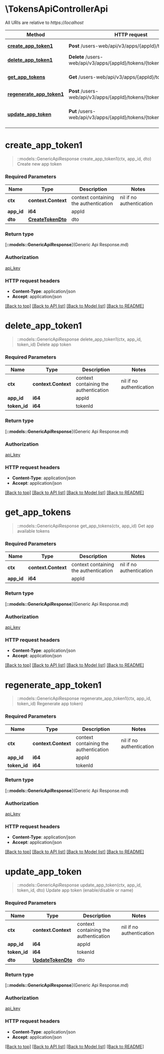 # \TokensApiControllerApi

All URIs are relative to *https://localhost*

| Method                                                                       | HTTP request                                                        | Description                               |
| ---------------------------------------------------------------------------- | ------------------------------------------------------------------- | ----------------------------------------- |
| [**create_app_token1**](TokensApiControllerApi.md#create_app_token1)         | **Post** /users-web/api/v3/apps/{appId}/tokens                      | Create new app token                      |
| [**delete_app_token1**](TokensApiControllerApi.md#delete_app_token1)         | **Delete** /users-web/api/v3/apps/{appId}/tokens/{tokenId}          | Delete app token                          |
| [**get_app_tokens**](TokensApiControllerApi.md#get_app_tokens)               | **Get** /users-web/api/v3/apps/{appId}/tokens                       | Get app available tokens                  |
| [**regenerate_app_token1**](TokensApiControllerApi.md#regenerate_app_token1) | **Post** /users-web/api/v3/apps/{appId}/tokens/{tokenId}/regenerate | Regenerate app token)                     |
| [**update_app_token**](TokensApiControllerApi.md#update_app_token)           | **Put** /users-web/api/v3/apps/{appId}/tokens/{tokenId}             | Update app token (enable/disable or name) |


# **create_app_token1**
> ::models::GenericApiResponse create_app_token1(ctx, app_id, dto)
Create new app token

### Required Parameters

| Name       | Type                                    | Description                           | Notes                    |
| ---------- | --------------------------------------- | ------------------------------------- | ------------------------ |
| **ctx**    | **context.Context**                     | context containing the authentication | nil if no authentication |
| **app_id** | **i64**                                 | appId                                 |
| **dto**    | [**CreateTokenDto**](CreateTokenDto.md) | dto                                   |

### Return type

[**::models::GenericApiResponse**](Generic Api Response.md)

### Authorization

[api_key](../README.md#api_key)

### HTTP request headers

 - **Content-Type**: application/json
 - **Accept**: application/json

[[Back to top]](#) [[Back to API list]](../README.md#documentation-for-api-endpoints) [[Back to Model list]](../README.md#documentation-for-models) [[Back to README]](../README.md)

# **delete_app_token1**
> ::models::GenericApiResponse delete_app_token1(ctx, app_id, token_id)
Delete app token

### Required Parameters

| Name         | Type                | Description                           | Notes                    |
| ------------ | ------------------- | ------------------------------------- | ------------------------ |
| **ctx**      | **context.Context** | context containing the authentication | nil if no authentication |
| **app_id**   | **i64**             | appId                                 |
| **token_id** | **i64**             | tokenId                               |

### Return type

[**::models::GenericApiResponse**](Generic Api Response.md)

### Authorization

[api_key](../README.md#api_key)

### HTTP request headers

 - **Content-Type**: application/json
 - **Accept**: application/json

[[Back to top]](#) [[Back to API list]](../README.md#documentation-for-api-endpoints) [[Back to Model list]](../README.md#documentation-for-models) [[Back to README]](../README.md)

# **get_app_tokens**
> ::models::GenericApiResponse get_app_tokens(ctx, app_id)
Get app available tokens

### Required Parameters

| Name       | Type                | Description                           | Notes                    |
| ---------- | ------------------- | ------------------------------------- | ------------------------ |
| **ctx**    | **context.Context** | context containing the authentication | nil if no authentication |
| **app_id** | **i64**             | appId                                 |

### Return type

[**::models::GenericApiResponse**](Generic Api Response.md)

### Authorization

[api_key](../README.md#api_key)

### HTTP request headers

 - **Content-Type**: application/json
 - **Accept**: application/json

[[Back to top]](#) [[Back to API list]](../README.md#documentation-for-api-endpoints) [[Back to Model list]](../README.md#documentation-for-models) [[Back to README]](../README.md)

# **regenerate_app_token1**
> ::models::GenericApiResponse regenerate_app_token1(ctx, app_id, token_id)
Regenerate app token)

### Required Parameters

| Name         | Type                | Description                           | Notes                    |
| ------------ | ------------------- | ------------------------------------- | ------------------------ |
| **ctx**      | **context.Context** | context containing the authentication | nil if no authentication |
| **app_id**   | **i64**             | appId                                 |
| **token_id** | **i64**             | tokenId                               |

### Return type

[**::models::GenericApiResponse**](Generic Api Response.md)

### Authorization

[api_key](../README.md#api_key)

### HTTP request headers

 - **Content-Type**: application/json
 - **Accept**: application/json

[[Back to top]](#) [[Back to API list]](../README.md#documentation-for-api-endpoints) [[Back to Model list]](../README.md#documentation-for-models) [[Back to README]](../README.md)

# **update_app_token**
> ::models::GenericApiResponse update_app_token(ctx, app_id, token_id, dto)
Update app token (enable/disable or name)

### Required Parameters

| Name         | Type                                    | Description                           | Notes                    |
| ------------ | --------------------------------------- | ------------------------------------- | ------------------------ |
| **ctx**      | **context.Context**                     | context containing the authentication | nil if no authentication |
| **app_id**   | **i64**                                 | appId                                 |
| **token_id** | **i64**                                 | tokenId                               |
| **dto**      | [**UpdateTokenDto**](UpdateTokenDto.md) | dto                                   |

### Return type

[**::models::GenericApiResponse**](Generic Api Response.md)

### Authorization

[api_key](../README.md#api_key)

### HTTP request headers

 - **Content-Type**: application/json
 - **Accept**: application/json

[[Back to top]](#) [[Back to API list]](../README.md#documentation-for-api-endpoints) [[Back to Model list]](../README.md#documentation-for-models) [[Back to README]](../README.md)
